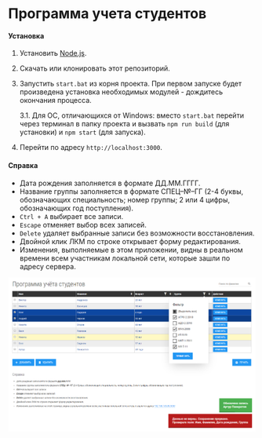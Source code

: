 # Программа учета студентов

#### Установка
1. Установить [Node.js](https://nodejs.org/en/download/).
2. Скачать или клонировать этот репозиторий.
3. Запустить `start.bat` из корня проекта. При первом запуске будет произведена установка необходимых модулей - дождитесь окончания процесса.

    3.1. Для ОС, отличающихся от Windows: вместо `start.bat` перейти через терминал в папку проекта и вызвать `npm run build` (для установки) и `npm start` (для запуска).
    
4. Перейти по адресу `http://localhost:3000`.


#### Справка

- Дата рождения заполняется в формате ДД.ММ.ГГГГ.
- Название группы заполняется в формате СПЕЦ–№–ГГ (2-4 буквы, обозначающих специальность; номер группы; 2 или 4 цифры, обозначающих год поступления).
- `Ctrl + A` выбирает все записи.
- `Escape` отменяет выбор всех записей.
- `Delete` удаляет выбранные записи без возможности восстановления.
- Двойной клик ЛКМ по строке открывает форму редактирования.
- Изменения, выполняемые в этом приложении, видны в реальном времени всем участникам локальной сети, которые зашли по адресу сервера.

![Preview](preview.png)
